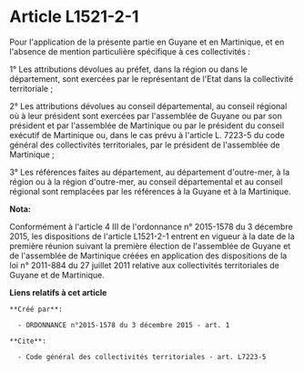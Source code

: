 # Article L1521-2-1

Pour l'application de la présente partie en Guyane et en Martinique, et en l'absence de mention particulière spécifique à ces
collectivités :

1° Les attributions dévolues au préfet, dans la région ou dans le département, sont exercées par le représentant de l'Etat
dans la collectivité territoriale ;

2° Les attributions dévolues au conseil départemental, au conseil régional où à leur président sont exercées par l'assemblée
de Guyane ou par son président et par l'assemblée de Martinique ou par le président du conseil exécutif de Martinique ou,
dans le cas prévu à l'article L. 7223-5 du code général des collectivités territoriales, par le président de l'assemblée de
Martinique ;

3° Les références faites au département, au département d'outre-mer, à la région ou à la région d'outre-mer, au conseil
départemental et au conseil régional sont remplacées par les références à la Guyane et à la Martinique.

**Nota:**

Conformément à l'article 4 III de l'ordonnance n° 2015-1578 du 3 décembre 2015, les dispositions de l'article L1521-2-1
entrent en vigueur à la date de la première réunion suivant la première élection de l'assemblée de Guyane et de l'assemblée
de Martinique créées en application des dispositions de la loi n° 2011-884 du 27 juillet 2011 relative aux collectivités
territoriales de Guyane et de Martinique.

**Liens relatifs à cet article**

	**Créé par**:

	  - ORDONNANCE n°2015-1578 du 3 décembre 2015 - art. 1

	**Cite**:

	  - Code général des collectivités territoriales - art. L7223-5
